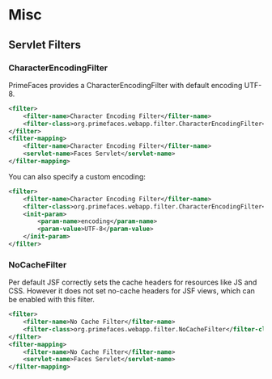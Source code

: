 # Misc

## Servlet Filters

### CharacterEncodingFilter

PrimeFaces provides a CharacterEncodingFilter with default encoding UTF-8.

```xml
<filter>
    <filter-name>Character Encoding Filter</filter-name>
    <filter-class>org.primefaces.webapp.filter.CharacterEncodingFilter</filter-class>
</filter>
<filter-mapping>
    <filter-name>Character Encoding Filter</filter-name>
    <servlet-name>Faces Servlet</servlet-name>
</filter-mapping>
```

You can also specify a custom encoding:

```xml
<filter>
    <filter-name>Character Encoding Filter</filter-name>
    <filter-class>org.primefaces.webapp.filter.CharacterEncodingFilter</filter-class>
    <init-param>
        <param-name>encoding</param-name>
        <param-value>UTF-8</param-value>
    </init-param>
</filter>
```

### NoCacheFilter

Per default JSF correctly sets the cache headers for resources like JS and CSS.
However it does not set no-cache headers for JSF views, which can be enabled with this filter.

```xml
<filter>
    <filter-name>No Cache Filter</filter-name>
    <filter-class>org.primefaces.webapp.filter.NoCacheFilter</filter-class>
</filter>
<filter-mapping>
    <filter-name>No Cache Filter</filter-name>
    <servlet-name>Faces Servlet</servlet-name>
</filter-mapping>
```
